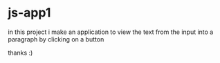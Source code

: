 # js-app1

in this project i make an application to view the text from the input into a paragraph by clicking on a button 

thanks :) 
